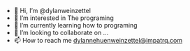 - 👋 Hi, I’m @dylanweinzettel
- 👀 I’m interested in The programing
- 🌱 I’m currently learning how to programing
- 💞️ I’m looking to collaborate on ...
- 📫 How to reach me dylannehuenweinzettel@impatrq.com

<!---
dylanweinzettel/dylanweinzettel is a ✨ special ✨ repository because its `README.md` (this file) appears on your GitHub profile.
You can click the Preview link to take a look at your changes.
--->
